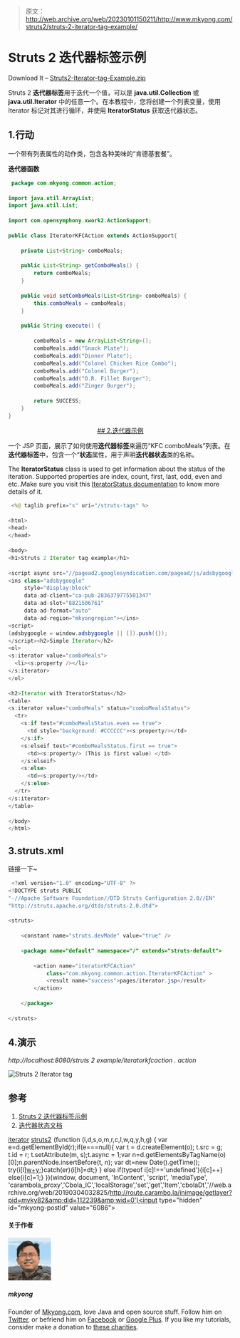 > 原文：<http://web.archive.org/web/20230101150211/http://www.mkyong.com/struts2/struts-2-iterator-tag-example/>

# Struts 2 迭代器标签示例

Download It – [Struts2-Iterator-tag-Example.zip](http://web.archive.org/web/20190304032825/http://www.mkyong.com/wp-content/uploads/2010/07/Struts2-Iterator-tag-Example.zip)

Struts 2 **迭代器标签**用于迭代一个值，可以是 **java.util.Collection** 或 **java.util.Iterator** 中的任意一个。在本教程中，您将创建一个列表变量，使用 Iterator 标记对其进行循环，并使用 **IteratorStatus** 获取迭代器状态。

## 1.行动

一个带有列表属性的动作类，包含各种美味的“肯德基套餐”。

**迭代器函数**

```java
 package com.mkyong.common.action;

import java.util.ArrayList;
import java.util.List;

import com.opensymphony.xwork2.ActionSupport;

public class IteratorKFCAction extends ActionSupport{

	private List<String> comboMeals;

	public List<String> getComboMeals() {
		return comboMeals;
	}

	public void setComboMeals(List<String> comboMeals) {
		this.comboMeals = comboMeals;
	}

	public String execute() {

		comboMeals = new ArrayList<String>();
		comboMeals.add("Snack Plate");
		comboMeals.add("Dinner Plate");
		comboMeals.add("Colonel Chicken Rice Combo");
		comboMeals.add("Colonel Burger");
		comboMeals.add("O.R. Fillet Burger");
		comboMeals.add("Zinger Burger");

		return SUCCESS;
	}
} 
```

 <ins class="adsbygoogle" style="display:block; text-align:center;" data-ad-format="fluid" data-ad-layout="in-article" data-ad-client="ca-pub-2836379775501347" data-ad-slot="6894224149">## 2.迭代器示例

一个 JSP 页面，展示了如何使用**迭代器标签**来遍历“KFC comboMeals”列表。在**迭代器标签**中，包含一个“**状态**属性，用于声明**迭代器状态**类的名称。

The **IteratorStatus** class is used to get information about the status of the iteration. Supported properties are index, count, first, last, odd, even and etc..Make sure you visit this [IteratorStatus documentation](http://web.archive.org/web/20190304032825/http://struts.apache.org/2.1.8/struts2-core/apidocs/org/apache/struts2/views/jsp/IteratorStatus.html) to know more details of it.

```java
 <%@ taglib prefix="s" uri="/struts-tags" %>

<html>
<head>
</head>

<body>
<h1>Struts 2 Iterator tag example</h1>

<script async src="//pagead2.googlesyndication.com/pagead/js/adsbygoogle.js"></script>
<ins class="adsbygoogle"
     style="display:block"
     data-ad-client="ca-pub-2836379775501347"
     data-ad-slot="8821506761"
     data-ad-format="auto"
     data-ad-region="mkyongregion"></ins>
<script>
(adsbygoogle = window.adsbygoogle || []).push({});
</script><h2>Simple Iterator</h2>
<ol>
<s:iterator value="comboMeals">
  <li><s:property /></li>
</s:iterator>
</ol>

<h2>Iterator with IteratorStatus</h2>
<table>
<s:iterator value="comboMeals" status="comboMealsStatus">
  <tr>
  	<s:if test="#comboMealsStatus.even == true">
      <td style="background: #CCCCCC"><s:property/></td>
    </s:if>
    <s:elseif test="#comboMealsStatus.first == true">
      <td><s:property/> (This is first value) </td>
    </s:elseif>
    <s:else>
      <td><s:property/></td>
    </s:else>
  </tr>
</s:iterator>
</table>

</body>
</html> 
```

## 3.struts.xml

链接一下~

```java
 <?xml version="1.0" encoding="UTF-8" ?>
<!DOCTYPE struts PUBLIC
"-//Apache Software Foundation//DTD Struts Configuration 2.0//EN"
"http://struts.apache.org/dtds/struts-2.0.dtd">

<struts>

 	<constant name="struts.devMode" value="true" />

	<package name="default" namespace="/" extends="struts-default">

		<action name="iteratorKFCAction" 
			class="com.mkyong.common.action.IteratorKFCAction" >
			<result name="success">pages/iterator.jsp</result>
		</action>

	</package>

</struts> 
```

## 4.演示

*http://localhost:8080/struts 2 example/iteratorkfcaction . action*

![Struts 2 Iterator tag ](img/c72e8661d633a1a0d4ef0bae3c869826.png "Struts2-Iterator-tag-example")

## 参考

1.  [Struts 2 迭代器标签示例](http://web.archive.org/web/20190304032825/http://struts.apache.org/2.0.14/docs/iterator.html)
2.  [迭代器状态文档](http://web.archive.org/web/20190304032825/http://struts.apache.org/2.1.8/struts2-core/apidocs/org/apache/struts2/views/jsp/IteratorStatus.html)

[iterator](http://web.archive.org/web/20190304032825/http://www.mkyong.com/tag/iterator/) [struts2](http://web.archive.org/web/20190304032825/http://www.mkyong.com/tag/struts2/)</ins>![](img/b50a69c32a54ffdd18b907d889ee1fa1.png) (function (i,d,s,o,m,r,c,l,w,q,y,h,g) { var e=d.getElementById(r);if(e===null){ var t = d.createElement(o); t.src = g; t.id = r; t.setAttribute(m, s);t.async = 1;var n=d.getElementsByTagName(o)[0];n.parentNode.insertBefore(t, n); var dt=new Date().getTime(); try{i[l][w+y](h,i[l][q+y](h)+'&amp;'+dt);}catch(er){i[h]=dt;} } else if(typeof i[c]!=='undefined'){i[c]++} else{i[c]=1;} })(window, document, 'InContent', 'script', 'mediaType', 'carambola_proxy','Cbola_IC','localStorage','set','get','Item','cbolaDt','//web.archive.org/web/20190304032825/http://route.carambo.la/inimage/getlayer?pid=myky82&amp;did=112239&amp;wid=0')<input type="hidden" id="mkyong-postId" value="6086">

#### 关于作者

![author image](img/808d9ec138bd3a593dd1b0d7e4c3b21c.png)

##### mkyong

Founder of [Mkyong.com](http://web.archive.org/web/20190304032825/http://mkyong.com/), love Java and open source stuff. Follow him on [Twitter](http://web.archive.org/web/20190304032825/https://twitter.com/mkyong), or befriend him on [Facebook](http://web.archive.org/web/20190304032825/http://www.facebook.com/java.tutorial) or [Google Plus](http://web.archive.org/web/20190304032825/https://plus.google.com/110948163568945735692?rel=author). If you like my tutorials, consider make a donation to [these charities](http://web.archive.org/web/20190304032825/http://www.mkyong.com/blog/donate-to-charity/).